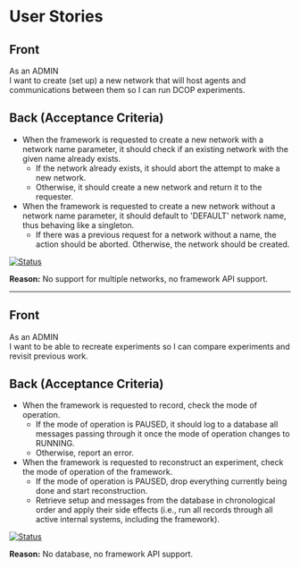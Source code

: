 # User Stories

## Front

As an ADMIN  
I want to create (set up) a new network that will host agents and communications between them
so I can run DCOP experiments.

## Back (Acceptance Criteria)
- When the framework is requested to create a new network with a network name parameter, it should check if an existing network with the given name already exists.
  - If the network already exists, it should abort the attempt to make a new network.
  - Otherwise, it should create a new network and return it to the requester.
- When the framework is requested to create a new network without a network name parameter, it should default to 'DEFAULT' network name, thus behaving like a singleton.
  - If there was a previous request for a network without a name, the action should be aborted. Otherwise, the network should be created.

[![Status](https://img.shields.io/badge/Status-Incomplete-red)](https://img.shields.io/badge/Status-Incomplete-red)

**Reason:** No support for multiple networks, no framework API support.

---

## Front

As an ADMIN  
I want to be able to recreate experiments
so I can compare experiments and revisit previous work.

## Back (Acceptance Criteria)
- When the framework is requested to record, check the mode of operation.
  - If the mode of operation is PAUSED, it should log to a database all messages passing through it once the mode of operation changes to RUNNING.
  - Otherwise, report an error.
- When the framework is requested to reconstruct an experiment, check the mode of operation of the framework.
  - If the mode of operation is PAUSED, drop everything currently being done and start reconstruction.
  - Retrieve setup and messages from the database in chronological order and apply their side effects (i.e., run all records through all active internal systems, including the framework).

[![Status](https://img.shields.io/badge/Status-Incomplete-red)](https://img.shields.io/badge/Status-Incomplete-red)

**Reason:** No database, no framework API support.
